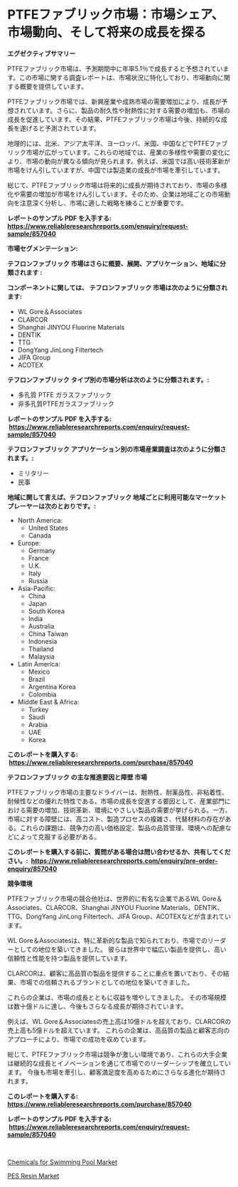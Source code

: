 <p><h1>PTFEファブリック市場：市場シェア、市場動向、そして将来の成長を探る</h1></p><p><strong>エグゼクティブサマリー</strong></p>
<p><p>PTFEファブリック市場は、予測期間中に年率5.1％で成長すると予想されています。この市場に関する調査レポートは、市場状況に特化しており、市場動向に関する概要を提供しています。</p><p>PTFEファブリック市場では、新興産業や成熟市場の需要増加により、成長が予想されています。さらに、製品の耐久性や耐熱性に対する需要の増加も、市場の成長を促進しています。その結果、PTFEファブリック市場は今後、持続的な成長を遂げると予測されています。</p><p>地理的には、北米、アジア太平洋、ヨーロッパ、米国、中国などでPTFEファブリック市場が広がっています。これらの地域では、産業の多様性や需要の変化により、市場の動向が異なる傾向が見られます。例えば、米国では高い技術革新が市場をけん引していますが、中国では製造業の成長が市場を牽引しています。</p><p>総じて、PTFEファブリック市場は将来的に成長が期待されており、市場の多様化や需要の増加が市場をけん引しています。そのため、企業は地域ごとの市場動向を注意深く分析し、市場に適した戦略を練ることが重要です。</p></p>
<p><strong>レポートのサンプル PDF を入手する: <a href="https://www.reliableresearchreports.com/enquiry/request-sample/857040">https://www.reliableresearchreports.com/enquiry/request-sample/857040</a></strong></p>
<p><strong>市場セグメンテーション:</strong></p>
<p><strong> テフロンファブリック 市場はさらに概要、展開、アプリケーション、地域に分類されます :</strong></p>
<p><strong>コンポーネントに関しては、 テフロンファブリック 市場は次のように分類されます: &nbsp;</strong></p>
<p><ul><li>WL Gore＆Associates</li><li>CLARCOR</li><li>Shanghai JINYOU Fluorine Materials</li><li>DENTIK</li><li>TTG</li><li>DongYang JinLong Filtertech</li><li>JIFA Group</li><li>ACOTEX</li></ul></p>
<p><strong> テフロンファブリック タイプ別の市場分析は次のように分類されます。:</strong></p>
<p><ul><li>多孔質 PTFE ガラスファブリック</li><li>非多孔質PTFEガラスファブリック</li></ul></p>
<p><strong>レポートのサンプル PDF を入手する: &nbsp;<a href="https://www.reliableresearchreports.com/enquiry/request-sample/857040">https://www.reliableresearchreports.com/enquiry/request-sample/857040</a></strong></p>
<p><strong> テフロンファブリック アプリケーション別の市場産業調査は次のように分類されます。:</strong></p>
<p><ul><li>ミリタリー</li><li>民事</li></ul></p>
<p><strong>地域に関して言えば、テフロンファブリック 地域ごとに利用可能なマーケットプレーヤーは次のとおりです。:</strong></p>
<p><ul>
    <li>
        North America:
        <ul>
            <li>United States</li>
            <li>Canada</li>
        </ul>
    </li>
    <li>
        Europe:
        <ul>
            <li>Germany</li>
            <li>France</li>
            <li>U.K.</li>
            <li>Italy</li>
            <li>Russia</li>
        </ul>
    </li>
    <li>
        Asia-Pacific:
        <ul>
            <li>China</li>
            <li>Japan</li>
            <li>South Korea</li>
            <li>India</li>
            <li>Australia</li>
            <li>China Taiwan</li>
            <li>Indonesia</li>
            <li>Thailand</li>
            <li>Malaysia</li>
        </ul>
    </li>
    <li>
        Latin America:
        <ul>
            <li>Mexico</li>
            <li>Brazil</li>
            <li>Argentina Korea</li>
            <li>Colombia</li>
        </ul>
    </li>
    <li>
        Middle East & Africa:
        <ul>
            <li>Turkey</li>
            <li>Saudi</li>
            <li>Arabia</li>
            <li>UAE</li>
            <li>Korea</li>
        </ul>
    </li>
    </ul></p>
<p><strong>このレポートを購入する: &nbsp;<a href="https://www.reliableresearchreports.com/purchase/857040">https://www.reliableresearchreports.com/purchase/857040</a></strong></p>
<p><strong>テフロンファブリック の主な推進要因と障壁 市場</strong></p>
<p><p>PTFEファブリック市場の主要なドライバーは、耐熱性、耐薬品性、非粘着性、耐候性などの優れた特性である。市場の成長を促進する要因として、産業部門における需要の増加、技術革新、環境にやさしい製品の需要が挙げられる。一方、市場に対する障壁には、高コスト、製造プロセスの複雑さ、代替材料の存在がある。これらの課題は、競争力の高い価格設定、製品の品質管理、環境への配慮などによって克服する必要がある。</p></p>
<p><strong>このレポートを購入する前に、質問がある場合は問い合わせるか、共有してください。:&nbsp; <a href="https://www.reliableresearchreports.com/enquiry/pre-order-enquiry/857040">https://www.reliableresearchreports.com/enquiry/pre-order-enquiry/857040</a></strong></p>
<p><strong>競争環境</strong></p>
<p><p>PTFEファブリック市場の競合他社は、世界的に有名な企業であるWL Gore＆Associates、CLARCOR、Shanghai JINYOU Fluorine Materials、DENTIK、TTG、DongYang JinLong Filtertech、JIFA Group、ACOTEXなどが含まれています。 </p><p>WL Gore＆Associatesは、特に革新的な製品で知られており、市場でのリーダーとしての地位を築いてきました。 彼らは世界中で幅広い製品を提供し、高い信頼性と性能を持つ製品を提供しています。 </p><p>CLARCORは、顧客に高品質の製品を提供することに重点を置いており、その結果、市場での信頼されるブランドとしての地位を築いてきました。 </p><p>これらの企業は、市場の成長とともに収益を増やしてきました。 その市場規模は数十億ドルに達し、今後もさらなる成長が期待されています。 </p><p>例えば、WL Gore＆Associatesの売上高は10億ドルを超えており、CLARCORの売上高も5億ドルを超えています。 これらの企業は、高品質の製品と顧客志向のアプローチにより、市場での成功を収めています。 </p><p>総じて、PTFEファブリック市場は競争が激しい環境であり、これらの大手企業は継続的な成長とイノベーションを通じて市場でのリーダーシップを確立しています。 今後も市場を牽引し、顧客満足度を高めるためにさらなる進化が期待されます。</p></p>
<p><strong>このレポートを購入する: &nbsp; <a href="https://www.reliableresearchreports.com/purchase/857040">https://www.reliableresearchreports.com/purchase/857040</a></strong></p>
<p><strong>レポートのサンプル PDF を入手する: &nbsp;<a href="https://www.reliableresearchreports.com/enquiry/request-sample/857040">https://www.reliableresearchreports.com/enquiry/request-sample/857040</a></strong><strong></strong></p>
<p>&nbsp;</p>
<p><p><a href="https://circular-yam-9b9.notion.site/Chemicals-for-Swimming-Pool-Market-Analysis-Examines-its-Scope-on-Growth-Opportunities-and-Forecast-6e5d31a60a064986b05ae31f949ef1bd">Chemicals for Swimming Pool Market</a></p><p><a href="https://cedar-agate-3da.notion.site/PES-Resin-Market-Size-2024-2031-Global-Industrial-Analysis-Key-Geographical-Regions-Market-Share-fde914ece34d454589e18bd4e4f924be">PES Resin Market</a></p></p>